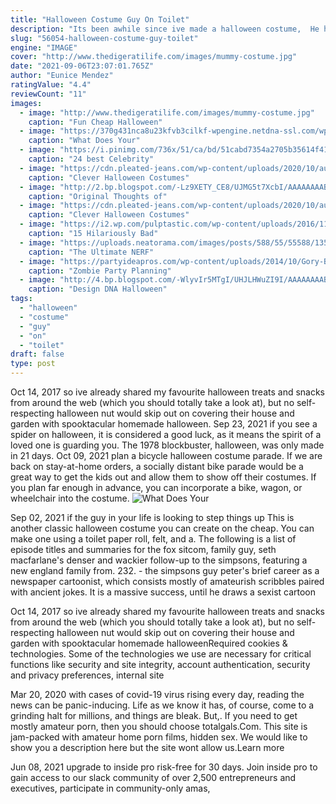 ```yaml
---
title: "Halloween Costume Guy On Toilet"
description: "Its been awhile since ive made a halloween costume,  He had the idea & mom made it happen! saved toilet paper and paper towel rolls for months, painted them and made the cup out of a laundry basket! 3. Ace ventura costume for kids. Omg this little guy nailed it! one of the funniest movies and one of the funniest kids costume"
slug: "56054-halloween-costume-guy-toilet"
engine: "IMAGE"
cover: "http://www.thedigeratilife.com/images/mummy-costume.jpg"
date: "2021-09-06T23:07:01.765Z"
author: "Eunice Mendez"
ratingValue: "4.4"
reviewCount: "11"
images:
  - image: "http://www.thedigeratilife.com/images/mummy-costume.jpg"
    caption: "Fun Cheap Halloween"
  - image: "https://370g431nca8u23kfvb3cilkf-wpengine.netdna-ssl.com/wp-content/uploads/2011/10/6a0133f30ae399970b0154365d6401970c-pi.jpg"
    caption: "What Does Your"
  - image: "https://i.pinimg.com/736x/51/ca/bd/51cabd7354a2705b35614f41afa4040c--group-halloween-halloween-costume-ideas.jpg"
    caption: "24 best Celebrity"
  - image: "https://cdn.pleated-jeans.com/wp-content/uploads/2020/10/auto-draft-358.jpg"
    caption: "Clever Halloween Costumes"
  - image: "http://2.bp.blogspot.com/-Lz9XETY_CE8/UJMG5t7XcbI/AAAAAAAABHU/sEQ0z4W5vfs/s1600/Fall+and+Halloween+050.JPG"
    caption: "Original Thoughts of"
  - image: "https://cdn.pleated-jeans.com/wp-content/uploads/2020/10/auto-draft-356.jpg"
    caption: "Clever Halloween Costumes"
  - image: "https://i2.wp.com/pulptastic.com/wp-content/uploads/2016/11/39F330C700000578-3892782-image-m-12_1478001514954.jpg?w=662"
    caption: "15 Hilariously Bad"
  - image: "https://uploads.neatorama.com/images/posts/588/55/55588/1354169724-0.jpg"
    caption: "The Ultimate NERF"
  - image: "https://partyideapros.com/wp-content/uploads/2014/10/Gory-Brains-Halloween-Dinner-Ideas.jpg"
    caption: "Zombie Party Planning"
  - image: "http://4.bp.blogspot.com/-WlyvIr5MTgI/UHJLHWuZI9I/AAAAAAAABB8/EduoOz8T7x0/s1600/basket1.jpg"
    caption: "Design DNA Halloween"
tags:
  - "halloween"
  - "costume"
  - "guy"
  - "on"
  - "toilet"
draft: false
type: post
---
```


Oct 14, 2017 so ive already shared my favourite halloween treats and snacks from around the web (which you should totally take a look at), but no self-respecting halloween nut would skip out on covering their house and garden with spooktacular homemade halloween. Sep 23, 2021 if you see a spider on halloween, it is considered a good luck, as it means the spirit of a loved one is guarding you. The 1978 blockbuster, halloween, was only made in 21 days. Oct 09, 2021 plan a bicycle halloween costume parade. If we are back on stay-at-home orders, a socially distant bike parade would be a great way to get the kids out and allow them to show off their costumes. If you plan far enough in advance, you can incorporate a bike, wagon, or wheelchair into the costume.
![What Does Your](https://370g431nca8u23kfvb3cilkf-wpengine.netdna-ssl.com/wp-content/uploads/2011/10/6a0133f30ae399970b0154365d6401970c-pi.jpg "What Does Your")

Sep 02, 2021 if the guy in your life is looking to step things up  This is another classic halloween costume you can create on the cheap. You can make one using a toilet paper roll, felt, and a. The following is a list of episode titles and summaries for the fox sitcom, family guy, seth macfarlane&#39;s denser and wackier follow-up to the simpsons, featuring a new england family from. 232. - the simpsons guy peter&#39;s brief career as a newspaper cartoonist, which consists mostly of amateurish scribbles paired with ancient jokes. It is a massive success, until he draws a sexist cartoon
<!--inArticleAds-->

<!--galleryOne-->

Oct 14, 2017 so ive already shared my favourite halloween treats and snacks from around the web (which you should totally take a look at), but no self-respecting halloween nut would skip out on covering their house and garden with spooktacular homemade halloweenRequired cookies & technologies. Some of the technologies we use are necessary for critical functions like security and site integrity, account authentication, security and privacy preferences, internal site
<!--inArticleAds-->

<!--galleryTwo-->

Mar 20, 2020 with cases of covid-19 virus rising every day, reading the news can be panic-inducing. Life as we know it has, of course, come to a grinding halt for millions, and things are bleak. But,. If you need to get mostly amateur porn, then you should choose totalgals.Com. This site is jam-packed with amateur home porn films, hidden sex. We would like to show you a description here but the site wont allow us.Learn more
<!--galleryThree-->

Jun 08, 2021 upgrade to inside pro risk-free for 30 days. Join inside pro to gain access to our slack community of over 2,500 entrepreneurs and executives, participate in community-only amas,